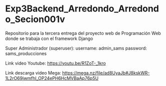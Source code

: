 # Exp3Backend_Arredondo_Arredondo_Secion001v
Repositorio para la tercera entrega del proyecto web de Programación Web donde se trabaja con el framework Django

Super Administrador (superuser):
username: admin_sams
password: sams_producciones

Link video Youtube:
https://youtu.be/R1ZoT-_1kro

Link descarga video Mega:
https://mega.nz/file/ad8UyaJb#J8kskWR-1L2rO69jwmfhl_OP24ePH6HcMVBaAp76p5U